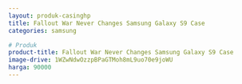 ```yaml
---
layout: produk-casinghp
title: Fallout War Never Changes Samsung Galaxy S9 Case
categories: samsung

# Produk
product-title: Fallout War Never Changes Samsung Galaxy S9 Case
image-drive: 1WZwNdwOzzpBPaGTMoh8mL9uo70e9joWU
harga: 90000
---
```

